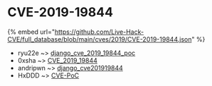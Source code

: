 # CVE-2019-19844
{% embed url="https://github.com/Live-Hack-CVE/full_database/blob/main/cves/2019/CVE-2019-19844.json" %}

* ryu22e ~> [django_cve_2019_19844_poc](https://www.alice-snow.ru/2019/database/cve-2019-19844/django_cve_2019_19844_poc-ryu22e)
* 0xsha ~> [CVE_2019_19844](https://www.alice-snow.ru/2019/database/cve-2019-19844/cve_2019_19844-0xsha)
* andripwn ~> [django_cve201919844](https://www.alice-snow.ru/2019/database/cve-2019-19844/django_cve201919844-andripwn)
* HxDDD ~> [CVE-PoC](https://www.alice-snow.ru/2019/database/cve-2019-19844/cve-poc-hxddd)